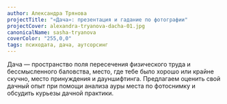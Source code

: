 ```yaml
---
author: Александра Трянова
projectTitle: "«Дача»: презентация и гадание по фотографии"
projectCover: alexandra-tryanova-dacha-01.jpg
canonicalName: sasha-tryanova
coverColor: "255,0,0"
tags: психодата, дача, аутсорсинг
---
```


Дача — пространство поля пересечения физического труда и бессмысленного баловства, место, где тебе было хорошо или крайне скучно, место принуждения и дауншифтинга. Предлагаем оценить свой дачный опыт при помощи анализа ауры места по фотоснимку и обсудить курьезы дачной практики.